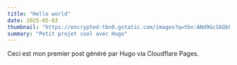 ```yaml
---
title: "Hello world"
date: 2025-05-03
thumbnail: "https://encrypted-tbn0.gstatic.com/images?q=tbn:ANd9GcSbQbk0nZdLktF6ZKDliUaZkGxUXbB74lhMjs0rC4jcZ7ghtRagdrgbotPB65qLxl5EyaM&usqp=CAU"
summary: "Petit projet cool avec Hugo"
---
```


Ceci est mon premier post généré par Hugo via Cloudflare Pages.
